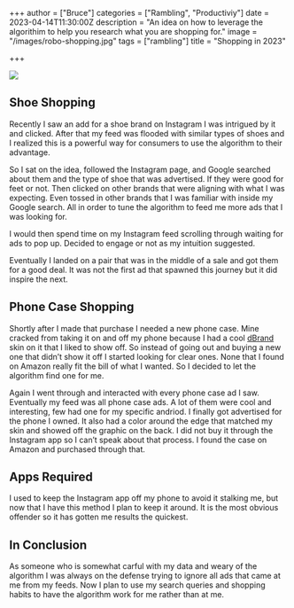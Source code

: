 +++
author = ["Bruce"]
categories = ["Rambling", "Productiviy"]
date = 2023-04-14T11:30:00Z
description = "An idea on how to leverage the algorithim to help you research what you are shopping for."
image = "/images/robo-shopping.jpg"
tags = ["rambling"]
title = "Shopping in 2023"

+++

![](https://paper-attachments.dropboxusercontent.com/s_420FF861FE6444D0F6B5EE969F60517535FCA69232299F77FBB0549B6655C5BD_1681494289602_Robot_shopping_Background.jpg)

## Shoe Shopping

Recently I saw an add for a shoe brand on Instagram I was intrigued by it and clicked. After that my feed was flooded with similar types of shoes and I realized this is a powerful way for consumers to use the algorithm to their advantage. 

So I sat on the idea, followed the Instagram page, and Google searched about them and the type of shoe that was advertised. If they were good for feet or not. Then clicked on other brands that were aligning with what I was expecting. Even tossed in other brands that I was familiar with inside my Google search. All in order to tune the algorithm to feed me more ads that I was looking for. 

I would then spend time on my Instagram feed scrolling through waiting for ads to pop up. Decided to engage or not as my intuition suggested. 

Eventually I landed on a pair that was in the middle of a sale and got them for a good deal. It was not the first ad that spawned this journey but it did inspire the next.

## Phone Case Shopping

Shortly after I made that purchase I needed a new phone case. Mine cracked from taking it on and off my phone because I had a cool [dBrand](https://dbrand.com/shop/samsung-galaxy-s23-ultra-skins) skin on it that I liked to show off. So instead of going out and buying a new one that didn’t show it off I started looking for clear ones. None that I found on Amazon really fit the bill of what I wanted. So I decided to let the algorithm find one for me. 

Again I went through and interacted with every phone case ad I saw. Eventually my feed was all phone case ads. A lot of them were cool and interesting, few had one for my specific andriod. I finally got advertised for the phone I owned. It also had a color around the edge that matched my skin and showed off the graphic on the back. I did not buy it through the Instagram app so I can’t speak about that process. I found the case on Amazon and purchased through that. 

## Apps Required

I used to keep the Instagram app off my phone to avoid it stalking me, but now that I have this method I plan to keep it around. It is the most obvious offender so it has gotten me results the quickest. 

## In Conclusion

As someone who is somewhat carful with my data and weary of the algorithm I was always on the defense trying to ignore all ads that came at me from my feeds. Now I plan to use my search queries and shopping habits to have the algorithm work for me rather than at me. 